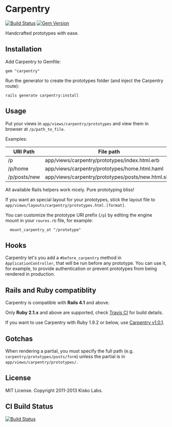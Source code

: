 Carpentry
=========

[![Build Status](https://travis-ci.org/kiskolabs/carpentry.svg?branch=master)](https://travis-ci.org/kiskolabs/carpentry) [![Gem Version](https://badge.fury.io/rb/carpentry.svg)](http://badge.fury.io/rb/carpentry)

Handcrafted prototypes with ease.


Installation
------------

Add Carpentry to Gemfile:

    gem "carpentry"

Run the generator to create the prototypes folder (and inject the Carpentry route):

    rails generate carpentry:install


Usage
-----

Put your views in `app/views/carpentry/prototypes` and view them in
browser at `/p/path_to_file`.

Examples:

| URI Path     | File path                                          |
|--------------|----------------------------------------------------|
| /p           | app/views/carpentry/prototypes/index.html.erb      |
| /p/home      | app/views/carpentry/prototypes/home.html.haml      |
| /p/posts/new | app/views/carpentry/prototypes/posts/new.html.slim |

All available Rails helpers work nicely. Pure prototyping bliss!

If you want an special layout for your prototypes, stick the layout file
to `app/views/layouts/carpentry/prototypes.html.[format]`.


You can customize the prototype URI prefix (`/p`) by editing the engine mount in your `roures.rb` file, for example:

```
  mount_carpentry_at "/prototype"
```

Hooks
-----

Carpentry let's you add a `#before_carpentry` method in
`ApplicationController`, that will be run before any prototype. You can
use it, for example, to provide authentication or prevent prototypes
from being rendered in production.


Rails and Ruby compatiblity
---------------------------

Carpentry is compatible with **Rails 4.1** and above.

Only **Ruby 2.1.x** and above are supported, check [Travis CI][travis] for build details.

If you want to use Carpentry with Ruby 1.9.2 or below, use [Carpentry v1.0.1][v1].

Gotchas
-------

When rendering a partial, you must specify the full path
(e.g. `carpentry/prototypes/posts/form`) unless the partial is in
`app/views/carpentry/prototypes/`.


License
-------

MIT License. Copyright 2011-2013 Kisko Labs.


CI Build Status
---------------

[![Build Status](https://travis-ci.org/kiskolabs/carpentry.png?branch=master)][travis]

[travis]: https://travis-ci.org/kiskolabs/carpentry
[v1]: https://github.com/kiskolabs/carpentry/tree/v1.0.1
